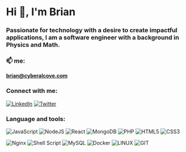 # Hi 👋, I'm Brian
### Passionate for technology with a desire to create impactful applications, I am a software engineer with a background in Physics and Math.

### 📫 me: 
**brian@cyberalcove.com**

### Connect with me:

<!--[![Discord](https://img.shields.io/badge/Discord-%237289DA.svg?logo=discord&logoColor=white)](https://discord.gg/???) -->
[![LinkedIn](https://img.shields.io/badge/LinkedIn-%230077B5.svg?logo=linkedin&logoColor=white)](https://linkedin.com/in/helb-b)
[![Twitter](https://img.shields.io/badge/Twitter-%231DA1F2.svg?logo=Twitter&logoColor=white)](https://twitter.com/_hel_b_)
<!-- [![Codepen](https://img.shields.io/badge/Codepen-000000?logo=codepen&logoColor=white)](https://codepen.io/???) -->

### Language and tools:

![JavaScript](https://img.shields.io/badge/javascript-%23323330.svg?style=for-the-badge&logo=javascript&logoColor=%23F7DF1E)
![NodeJS](https://img.shields.io/badge/node.js-6DA55F?style=for-the-badge&logo=node.js&logoColor=white)
![React](https://img.shields.io/badge/react-%2320232a.svg?style=for-the-badge&logo=react&logoColor=%2361DAFB)
![MongoDB](https://img.shields.io/badge/MongoDB-%234ea94b.svg?style=for-the-badge&logo=mongodb&logoColor=white)
![PHP](https://img.shields.io/badge/php-%23777BB4.svg?style=for-the-badge&logo=php&logoColor=white)
![HTML5](https://img.shields.io/badge/html5-%23E34F26.svg?style=for-the-badge&logo=html5&logoColor=white)
![CSS3](https://img.shields.io/badge/css3-%231572B6.svg?style=for-the-badge&logo=css3&logoColor=white)
<!-- ![WordPress](https://img.shields.io/badge/WordPress-%23117AC9.svg?style=for-the-badge&logo=WordPress&logoColor=white)-->
![Nginx](https://img.shields.io/badge/nginx-%23009639.svg?style=for-the-badge&logo=nginx&logoColor=white)
![Shell Script](https://img.shields.io/badge/shell_script-%23121011.svg?style=for-the-badge&logo=gnu-bash&logoColor=white)
![MySQL](https://img.shields.io/badge/mysql-%2300000f.svg?style=for-the-badge&logo=mysql&logoColor=white)
![Docker](https://img.shields.io/badge/docker-%230db7ed.svg?style=for-the-badge&logo=docker&logoColor=white)
![LINUX](https://img.shields.io/badge/Linux-FCC624?style=for-the-badge&logo=linux&logoColor=black)
![GIT](https://img.shields.io/badge/Git-fc6d26?style=for-the-badge&logo=git&logoColor=white)

